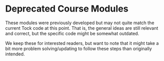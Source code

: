 # Deprecated Course Modules

These modules were previously developed but may not quite match the current Tock
code at this point. That is, the general ideas are still relevant and correct,
but the specific code might be somewhat outdated.

We keep these for interested readers, but want to note that it might take a bit
more problem solving/updating to follow these steps than originally intended.